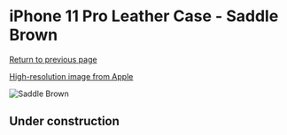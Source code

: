 # iPhone 11 Pro Leather Case - Saddle Brown

[Return to previous page](/iphone_11)

[High-resolution image from Apple](https://store.storeimages.cdn-apple.com/8756/as-images.apple.com/is/MWYD2?wid=4500&hei=4500&fmt=png)

<div style="width: 500px"><img src="/everyphone/MWYD2.png" alt="Saddle Brown"></div>

## Under construction
